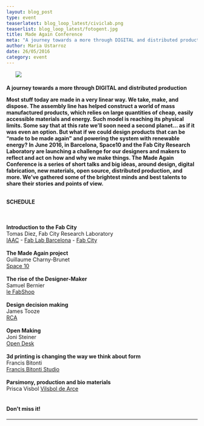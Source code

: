 ```yaml
---
layout: blog_post
type: event
teaserlatest: blog_loop_latest/civiclab.png
teaserlist: blog_loop_latest/fotogent.jpg
title: Made Again Conference
meta: "A journey towards a more through DIGITAL and distributed production"
author: Maria Ustarroz
date: 26/05/2016
category: event
---
```




<ul><img src= "http://www.fablabbcn.org/img/blog/blog_loop_latest/fotogent.jpg" align="middle"> </img></ul>


<h4>A journey towards a
more through DIGITAL and
distributed production<br>

Most stuff today are made in a very linear way. We
take, make, and dispose. The assembly line has
helped construct a world of mass manufactured
products, which relies on large quantities of cheap,
easily accessible materials and energy. Such model
is reaching its physical limits. Some say that at this
rate we’ll soon need a second planet... as if it was
even an option. But what if we could design products
that can be “made to be made again" and powering
the system with renewable energy?
In June 2016, in Barcelona, Space10 and the Fab
City Research Laboratory are launching a challenge
for our designers and makers to reflect and act on
how and why we make things.
The Made Again Conference is a series of short talks
and big ideas, around design, digital fabrication, new
materials, open source, distributed production, and
more. We’ve gathered some of the brightest minds
and best talents to share their stories and points of
view.




<br>
SCHEDULE</h4>
<br>

<b>Introduction to the Fab City<br></b>
Tomas Diez, Fab City Research Laboratory<br>
<a href="www.iaac.net">IAAC</a> - <a href="www.fablabbcn.org">Fab Lab Barcelona</a> - <a href="www.fab.city">Fab City</a><br>
<br>
<b>The Made Again project<br></b>
Guillaume Charny-Brunet<br>
<a href="www.space10.io">Space 10</a>  <br>
<br>
<b>The rise of the Designer-Maker<br></b>
Samuel Bernier<br>
<a href="www.behance.net/samuelbernier">le FabShop</a> <br>
<br>
<b>Design decision making<br></b>
James Tooze<br>
<a href="www.jamestooze.com">RCA</a><br>
<br>
<b>Open Making<br></b>
Joni Steiner<br>
<a href="www.opendesk.cc">Open Desk</a><br>
<br>
<b>3d printing is changing
the way we think about form<br></b>
Francis Bitonti<br>
<a href="www.francisbitonti.com">Francis Bitonti Studio</a><br>
<br>
<b>Parsimony, production
and bio materials<br></b>
Prisca Visbol
<a href="www.priscavilsbol.com">Vilsbol de Arce</a><br>
<br>




<h4>Don't miss it!</h4>


---
